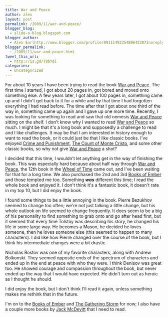```yaml
---
title: War and Peace
author: alex
layout: post
permalink: /2009/11/war-and-peace/
blogger_blog:
  - slide-o-blog.blogspot.com
blogger_author:
  - Alex Earlhttp://www.blogger.com/profile/09111492254896423873noreply@blogger.com
blogger_permalink:
  - /2009/11/war-and-peace.html
tweet_this_url:
  - http://is.gd/T8bYd1
categories:
  - Uncategorized
---
```

For about 10 years I have been trying to read the book&nbsp;[War and Peace][1]. The first time I started, I got about 20 pages in, got bored and moved onto something else. A few years later, I got about 100 pages in, something came up and I didn't get back to it for a while and by that time I had forgotten everything I had read before. The time after that I got about one third of the way in, something came up again and I gave up one more time. Recently, I was looking for something to read and saw that old nemesis&nbsp;[War and Peace][1] sitting on the shelf. I don't know why I wanted to read&nbsp;[War and Peace][1] so much. I might be that it's a long book and supposedly a challenge to read and I like challenges. It may be that I am interested in history enough to want to read the book, or it could just be that I like classic books. I've enjoyed&nbsp;[Crime and Punishment][2],&nbsp;[The Count of Monte Cristo][3], and some other classic books, so why not give&nbsp;[War and Peace][1] a shot?

I decided that this time, I wouldn't let anything get in the way of finishing the book. This was especially hard because about half way through&nbsp;[War and Peace][1], the 12th book in the [Wheel of Time][4] came out, and I've been waiting for that for a long time. We also purchased the 2nd and 3rd [Books of Ember][5] and those tempted me too. Something ***was*** different this time; I read the whole book and enjoyed it. I don't think it's a fantastic book, it doesn't rate in my top 10, but I did enjoy the book.

I found some things to be a little annoying in the book. Pierre Bezukhov seemed to change too often; we're not just talking a little change, but his whole outlook on life seemed to change frequently. It does seem to be a big of his personality to find something to grab onto and go after head first, but it seemed that every time Tolstoy was describing his story, he changed his life in some large way. He becomes a Mason, he decided he loves someone, then he loves someone else (this seemed to happen to many characters). I did like how Pierre changed over the course of the book, but I think his intermediate changes were a bit drastic.

Nicholas Rostov was one of my favorite characters, along with Andrew Bolkonski. They seemed opposite ends of the spectrum of characters and ended up in the end at peace with who they were. I think Denisov was great too. He showed courage and compassion throughout the book, but never ended up the way that I would have expected. He didn't turn out as heroic as I thought he should.

I did enjoy the book, but I don't think I'll read it again, unless something makes me rethink that in the future.

I'm on to the [Books of Ember][5] and&nbsp;[The Gathering Storm][6] for now; I also have a couple more books by [Jack McDevitt][7] that I need to read.



 [1]: http://www.amazon.com/War-Peace-Vintage-Classics-Tolstoy/dp/1400079985/ref=sr_1_1?ie=UTF8&s=books&qid=1258223723&sr=1-1
 [2]: http://www.amazon.com/Crime-Punishment-Fyodor-Dostoevsky/dp/0679734503/ref=sr_1_1?ie=UTF8&s=books&qid=1258223956&sr=1-1
 [3]: http://www.amazon.com/Count-Monte-Cristo-Penguin-Classics/dp/0140449264/ref=sr_1_1?ie=UTF8&s=books&qid=1258223984&sr=1-1
 [4]: http://www.amazon.com/s/ref=nb_ss?url=search-alias%3Dstripbooks&field-keywords=Wheel+of+time&x=0&y=0
 [5]: http://www.amazon.com/s/ref=nb_ss?url=search-alias%3Dstripbooks&field-keywords=books+of+ember&x=0&y=0
 [6]: http://www.amazon.com/Gathering-Storm-Wheel-Time/dp/0765302306/ref=sr_1_1?ie=UTF8&s=books&qid=1258223660&sr=1-1
 [7]: http://www.amazon.com/Jack-McDevitt/e/B000APWBG6/ref=sr_ntt_srch_lnk_4?_encoding=UTF8&qid=1258223596&sr=8-4